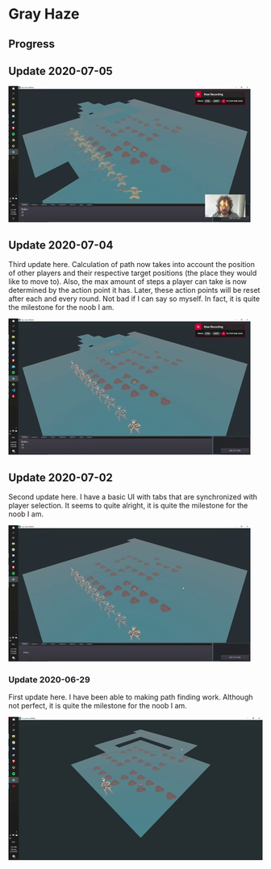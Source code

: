 # Gray Haze

## Progress

## Update 2020-07-05

![docs/progress/04-update-path-user-selected.gif](docs/progress/04-update-path-user-selected.gif)

## Update 2020-07-04

Third update here. Calculation of path now takes into account the position of other players and their respective target positions (the place they would like to move to). Also, the max amount of steps a player can take is now determined by the action point it has. Later, these action points will be reset after each and every round. Not bad if I can say so myself. In fact, it is quite the milestone for the noob I am.

![docs/progress/03-adaptive-pathfinding-action-points.gif](docs/progress/03-adaptive-pathfinding-action-points.gif)

## Update 2020-07-02

Second update here. I have a basic UI with tabs that are synchronized with player selection. It seems to quite alright, it is quite the milestone for the noob I am.

![docs/progress/02-tab-synchronization.gif](docs/progress/02-tab-synchronization.gif)

### Update 2020-06-29

First update here. I have been able to making path finding work. Although not perfect, it is quite the milestone for the noob I am.

![docs/progress/01-pathfinding.gif](docs/progress/01-pathfinding.gif)
